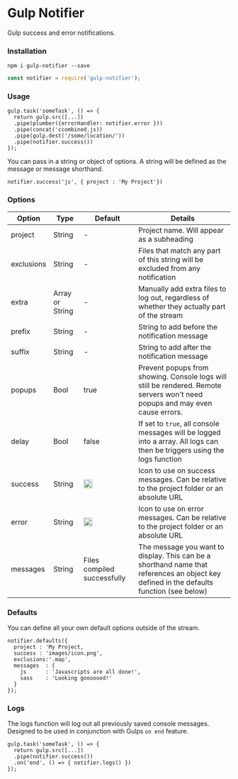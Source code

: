 # Gulp Notifier

Gulp success and error notifications.

### Installation
```
npm i gulp-notifier --save
```
```js
const notifier = require('gulp-notifier');
```

### Usage
```
gulp.task('someTask', () => {
  return gulp.src([...])
  .pipe(plumber({errorHandler: notifier.error }))
  .pipe(concat('ccombined.js))
  .pipe(gulp.dest('/some/location/'))
  .pipe(notifier.success())
});
```

You can pass in a string or object of options. A string will be defined as the message or message shorthand.
```
notifier.success('js', { project : 'My Project'})
```
### Options
| Option | Type | Default | Details |
|--|--|--|--|
| project    | String | - | Project name. Will appear as a subheading |
| exclusions | String | - | Files that match any part of this string will be excluded from any notification |
| extra      | Array or String| - | Manually add extra files to log out, regardless of whether they actually part of the stream |
| prefix     | String | - | String to add before the notification message |
| suffix     | String | - | String to add after the notification message |
| popups     | Bool   | true | Prevent popups from showing. Console logs will still be rendered. Remote servers won't need popups and may even cause errors. |
| delay      | Bool   | false | If set to ```true```, all console messages will be logged into a array. All logs can then be triggers using the logs function   |
| success    | String | <img src="https://i.imgur.com/G6fTWAs.png" alt="Success" align="left" height="20" /> | Icon to use on success messages. Can be relative to the project folder or an absolute URL |
| error      | String | <img src="https://i.imgur.com/VsfiLjV.png" alt="Success" align="left" height="20" /> | Icon to use on error messages. Can be relative to the project folder or an absolute URL |
| messages   | String | Files compiled successfully | The message you want to display. This can be a shorthand name that references an object key defined in the defaults function (see below)   |

### Defaults

You can define all your own default options outside of the stream.
```
notifier.defaults({
  project : 'My Project,
  success : 'images/icon.png',
  exclusions:'.map',
  messages  : {
    js      : 'Javascripts are all done!',
    sass    : 'Looking gooooood!'
  }
});
```

### Logs

The logs function will log out all previously saved console messages. Designed to be used in conjunction with Gulps ```on end``` feature.

```
gulp.task('someTask', () => {
  return gulp.src([...])
  .pipe(notifier.success())
  .on('end', () => { notifier.logs() })
});
```
